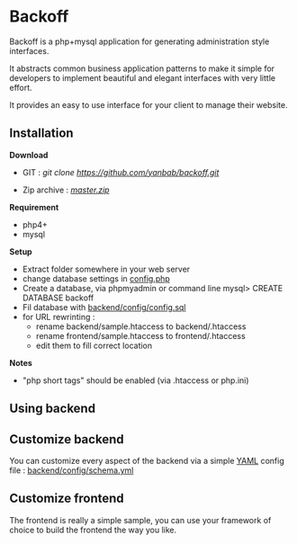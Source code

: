 # Backoff

Backoff is a php+mysql application for generating administration style interfaces.

It abstracts common business application patterns to make it simple for developers to implement beautiful and elegant interfaces with very little effort.

It provides an easy to use interface for your client to manage their website.


## Installation

**Download**

* GIT : *git clone https://github.com/yanbab/backoff.git*

* Zip archive : *[master.zip](https://github.com/mloughran/em-hiredis)*

**Requirement**

* php4+ 
* mysql

**Setup**

* Extract folder somewhere in your web server
* change database settings in [config.php](https://github.com/yanbab/backoff/blob/master/config.php)
* Create a database, via phpmyadmin or command line
 mysql> CREATE DATABASE backoff
* Fil database with [backend/config/config.sql](https://github.com/yanbab/backoff/blob/master/backend/config/config.sql)
* for URL rewrinting :
	* rename backend/sample.htaccess to backend/.htaccess 
	* rename frontend/sample.htaccess to frontend/.htaccess
	* edit them to fill correct location

**Notes**

* "php short tags" should be enabled (via .htaccess or php.ini)

## Using backend

## Customize backend

You can customize every aspect of the backend via a simple [YAML](http://fr.wikipedia.org/wiki/YAML) config file : [backend/config/schema.yml](https://github.com/yanbab/backoff/blob/master/backend/config/config.schema.yml)

## Customize frontend

The frontend is really a simple sample, you can use your framework of choice to build the frontend the way you like. 

